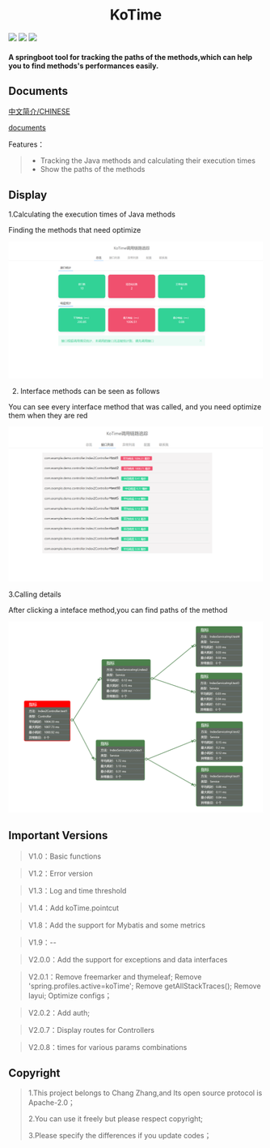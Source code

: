 <div align="center">
    <h1 >KoTime</h1> 
</div>


<div >
    <img src='https://shields.io/badge/version-2.0.9-green.svg'>
    <img src='https://shields.io/badge/author-Chang Zhang-dbab09.svg'>
    <img src='https://shields.io/badge/dependencies-Spring|Java JWT|aspectjweaver|tomcat|UIKit-r.svg'>
    <h4>A springboot tool for tracking the paths of the methods,which can help you to find methods's performances easily.</h4>
</div>


## Documents

[中文简介/CHINESE](README.md)

[documents](http://kotimedoc.langpy.cn/)


Features：

> * Tracking the Java methods and calculating their execution times
> * Show the paths of the methods


## Display

1.Calculating the execution times of Java methods

Finding the methods that need optimize

![输入图片说明](docs/v201/zl.png)

2. Interface methods can be seen as follows

You can see every interface method that was called, and you need optimize them when they are red

![输入图片说明](docs/v201/apis.png)

3.Calling details

After clicking a inteface method,you can find paths of the method

![输入图片说明](docs/v203/ff.png)

## Important Versions

> V1.0：Basic functions

> V1.2：Error version

> V1.3：Log and time threshold

> V1.4：Add koTime.pointcut


> V1.8：Add the support for Mybatis and some metrics

> V1.9：--

> V2.0.0：Add the support for exceptions and data interfaces

> V2.0.1：Remove freemarker and thymeleaf;
          Remove 'spring.profiles.active=koTime';
          Remove getAllStackTraces();
          Remove layui;
          Optimize configs；

> V2.0.2：Add auth;


> V2.0.7：Display routes for Controllers

> V2.0.8：times for various params combinations


## Copyright

> 1.This project belongs to Chang Zhang,and Its open source protocol is Apache-2.0；
>
> 2.You can use it freely  but please respect copyright;
>
> 3.Please specify the differences if you update codes；
>





